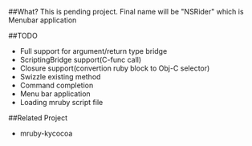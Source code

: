 ##What?
This is pending project.
Final name will be "NSRider" which is Menubar application

##TODO
- Full support for argument/return type bridge
- ScriptingBridge support(C-func call)
- Closure support(convertion ruby block to Obj-C selector)
- Swizzle existing method
- Command completion
- Menu bar application
- Loading mruby script file

##Related Project
- mruby-kycocoa

